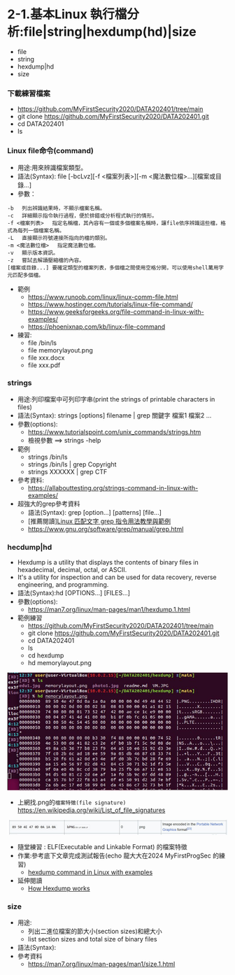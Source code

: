 # 2-1.基本Linux 執行檔分析:file|string|hexdump(hd)|size
- file
- string
- hexdump|hd
- size

### 下載練習檔案
- https://github.com/MyFirstSecurity2020/DATA202401/tree/main
- git clone https://github.com/MyFirstSecurity2020/DATA202401.git
- cd DATA202401
- ls

### Linux file命令(command)
- 用途:用來辨識檔案類型。
- 語法(Syntax): file [-bcLvz][-f <檔案列表>][-m <魔法數位檔>...][檔案或目錄...]
- 參數：
```
-b 　列出辨識結果時，不顯示檔案名稱。
-c 　詳細顯示指令執行過程，便於排錯或分析程式執行的情形。
-f <檔案列表> 　指定名稱檔，其內容有一個或多個檔案名稱時，讓file依序辨識這些檔，格式為每列一個檔案名稱。
-L 　直接顯示符號連接所指向的檔的類別。
-m <魔法數位檔> 　指定魔法數位檔。
-v 　顯示版本資訊。
-z 　嘗試去解讀壓縮檔的內容。
[檔案或目錄...] 要確定類型的檔案列表，多個檔之間使用空格分開，可以使用shell萬用字元匹配多個檔。
```
- 範例
  - https://www.runoob.com/linux/linux-comm-file.html
  - https://www.hostinger.com/tutorials/linux-file-command/
  - https://www.geeksforgeeks.org/file-command-in-linux-with-examples/
  - https://phoenixnap.com/kb/linux-file-command
- 練習:
  - file /bin/ls
  - file memorylayout.png
  - file xxx.docx
  - file xxx.pdf

### strings 
- 用途:列印檔案中可列印字串(print the strings of printable characters in files)
- 語法(Syntax): strings [options] filename   | grep 關鍵字 檔案1 檔案2 ...
- 參數(options):
  - https://www.tutorialspoint.com/unix_commands/strings.htm
  - 檢視參數 ==> strings -help
- 範例
  - strings /bin/ls
  - strings /bin/ls | grep Copyright
  - strings XXXXXX | grep CTF
- 參考資料:
  - https://allabouttesting.org/strings-command-in-linux-with-examples/  
- 超強大的grep參考資料
  - 語法(Syntax): grep [option...] [patterns] [file...]
  - [推薦閱讀][Linux 匹配文字 grep 指令用法教學與範例](https://blog.gtwang.org/linux/linux-grep-command-tutorial-examples/)
  - https://www.gnu.org/software/grep/manual/grep.html

 ### hecdump|hd
 - Hexdump is a utility that displays the contents of binary files in hexadecimal, decimal, octal, or ASCII.
 - It's a utility for inspection and can be used for data recovery, reverse engineering, and programming.
 - 語法(Syntax):hd [OPTIONS...] [FILES...]
 - 參數(options):
   - https://man7.org/linux/man-pages/man1/hexdump.1.html 
 - 範例練習
   - https://github.com/MyFirstSecurity2020/DATA202401/tree/main
   - git clone https://github.com/MyFirstSecurity2020/DATA202401.git
   - cd DATA202401
   - ls
   - cd hexdump
   - hd memorylayout.png

![hd_1.JPG](hd_1.JPG)

   - 上網找.png的`檔案特徵(file signature)`  https://en.wikipedia.org/wiki/List_of_file_signatures

![hd_2.JPG](hd_2.JPG)

 - 隨堂練習 : ELF(Executable and Linkable Format) 的檔案特徵 
 - 作業:參考底下文章完成測試報告(echo 龍大大在2024 MyFirstProgSec 的練習)
   - [hexdump command in Linux with examples](https://www.geeksforgeeks.org/hexdump-command-in-linux-with-examples/) 
 - 延伸閱讀
   - [How Hexdump works](https://opensource.com/article/19/8/dig-binary-files-hexdump#:~:text=Hexdump%20is%20a%20utility%20that,%2C%20reverse%20engineering%2C%20and%20programming.)


### size
- 用途:
  - 列出二進位檔案的節大小(section sizes)和總大小
  - list section sizes and total size of binary files
- 語法(Syntax):
- 參考資料
  - https://man7.org/linux/man-pages/man1/size.1.html
